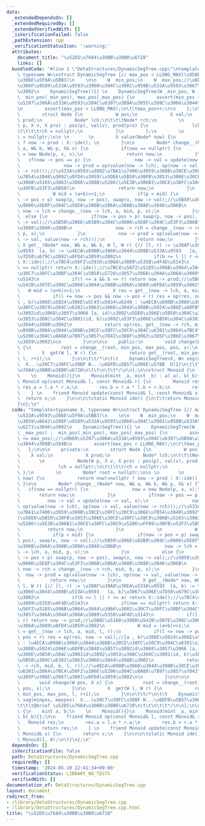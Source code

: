 ```yaml
---
data:
  _extendedDependsOn: []
  _extendedRequiredBy: []
  _extendedVerifiedWith: []
  _isVerificationFailed: false
  _pathExtension: cpp
  _verificationStatusIcon: ':warning:'
  attributes:
    document_title: "\u52D5\u7684\u30BB\u30B0\u6728"
    links: []
  bundledCode: "#line 1 \"DetaStructures/DynamicSegTree.cpp\"\ntemplate<typename X,\
    \ typename W>\nstruct DynamicSegTree {// max_pos < LLONG_MAX(\u958B\u533A\u9593\
    \u306E\u5F0A\u5BB3)\n    \n\n    W  min_pos;\n    W  max_pos;//\u6E21\u3059\u6642\
    \u306F\u9589\u533A\u9593\u3060\u304C\u3001\u958B\u533A\u9593\u3067\u6271\u3046\
    \u3002\n    DynamicSegTree(){} \n    DynamicSegTree(W _min_pos, W _max_pos) :\
    \  min_pos(_min_pos), max_pos(_max_pos) {\n        assert(min_pos <= max_pos);//\u9069\
    \u5207\u306A\u533A\u9593\u304C\u6307\u5B9A\u3055\u308C\u3066\u3044\u308B\u304B\
    \n        assert(max_pos < LLONG_MAX);\n\t\tmax_pos++;\n\n    };\n\n\n    private:\n\
    \        struct Node {\n            W pos;\n            X val;\n            X\
    \ prod;\n            Node* lch;\n\t\t\tNode* rch;\n        \n            Node(W\
    \ p, X v, X pro) : pos(p), val(v), prod(pro) {\n                lch = nullptr;\n\
    \t\t\t\trch = nullptr;\n            }\n        };\n        \n        Node* root\
    \ = nullptr;\n\n \n       \n        X value(Node* now) {\n            return now!=nullptr\
    \ ? now -> prod : X::ide(); \n        }\n\n        Node* change__(Node* now, W&\
    \ a, W& b, W& p, X& x) {\n            if(now == nullptr) {\n                now\
    \ = new Node(p, x, x);\n                return now;\n            }\n         \
    \   if(now -> pos == p) {\n                now -> val = update(now -> val, x);\n\
    \                now -> prod = op(value(now -> lch), op(now -> val, value(now\
    \ -> rch)));//\u533A\u9593\u3092\u7BA1\u7406\u3059\u308B\u30CE\u30FC\u30C9\u306E\
    \u7B54\u3048\u3092\u8FD4\u3059(\u5DE6\u5B50\u30FB\u3053\u306E\u30CE\u30FC\u30C9\
    \u306B\u5165\u3063\u3066\u308B\u5206(\u5E38\u306B1\u30CE\u30FC\u30C9\u5206\uFF09\
    \u30FB\u53F3\u5B50)\n                return now;\n            }\n            \n\
    \            W mid = (a+b)>>1;\n            if(p < mid) {\n                if(now\
    \ -> pos < p) swap(p, now -> pos), swap(x, now -> val);//\u5B50\u306E\u65B9\u304C\
    \u9806\u5E8F\u304C\u5DE6\u306B\u306A\u308B\u3088\u3046\u306B\n               \
    \ now -> lch = change__(now -> lch, a, mid, p, x);\n            }\n          \
    \  else {\n                if(now -> pos > p) swap(p, now -> pos), swap(x, now\
    \ -> val);//\u5B50\u306E\u65B9\u304C\u9806\u5E8F\u304C\u53F3\u306B\u306A\u308B\
    \u3088\u3046\u306B\n                now -> rch = change__(now -> rch, mid, b,\
    \ p, x);\n            }\n            now -> prod = op(value(now -> lch), op(now\
    \ -> val, value(now -> rch)));\n            return now;\n        }\n\n       \
    \ X get__(Node* now, W& a, W& b, W l, W r) {// [l, r) := \u30AF\u30A8\u30EA\u533A\
    \u9593  [a, b) := \u4ECA\u898B\u3066\u3044\u308B\u533A\u9593   [a, b]\u3067\u306E\
    \u7D50\u679C\u3092\u8FD4\u3059\u3002\n            if(b <= l || r <= a) return\
    \ X::ide();//\u7BC4\u56F2\u5916\u306A\u3089\u5358\u4F4D\u5143\n            if(now\
    \ == nullptr) return X::ide();//\u7BC4\u56F2\u5185\u306B\u3064\u3044\u3066\u3001\
    \u30C7\u30FC\u30BF\u304C\u5B58\u5728\u3057\u306A\u3044\u306A\u3089\u5358\u4F4D\
    \u5143\n            if(l <= a && b <= r) return now -> prod;//\u5B8C\u5168\u306B\
    \u542B\u307E\u308C\u3066\u3044\u308B\u306A\u3089\u8FD4\u3059\u3002\n         \
    \   W mid = (a+b)>>1;\n            X res = get__(now -> lch, a, mid, l, r);\n\
    \            if(l <= now -> pos && now -> pos < r) res = op(res, now -> val);//[a\
    \ , b)\u306E\u5024\u306E\u5C45\u5834\u6240 : \u4ECA\u898B\u3066\u3044\u308B\u30CE\
    \u30FC\u30C9\u304C\u6301\u3063\u3066\u3044\u308B\u5024\u306E\u6DFB\u3048\u5B57\
    \u3092id\u3068\u3057\u3066 [a, id)\u3092\u5DE6\u306E\u5B50\u304C\u3001id\u3092\
    \u3053\u308C\u304C\u3001(id, b)\u3092\u53F3\u306E\u5B50\u304C\u6301\u3063\u3066\
    \u3044\u308B\u3002\n            return op(res, get__(now -> rch, mid, b, l, r));//\u4ECA\
    \u898B\u3066\u3044\u308B\u30CE\u30FC\u30C9\u304C\u6301\u3064\u7BC4\u56F2\u306E\
    \u5206\u304C\u8A08\u7B97\u3057\u7D42\u308F\u3063\u305F\u306E\u3067\u3001\u8FD4\
    \u3059\u3002\n\n        }\n\n\n\n    public:\n        void change(W pos, X x)\
    \ {\n           root = change__(root, min_pos, max_pos, pos, x);\n        }\n\n\
    \        X  get(W l, W r) {\n            return get__(root, min_pos, max_pos,\
    \ l, r+1);\n        }\n\n\t\t/*\n\t\t    DynamicSegTree<X, W> seg(minpos, maxpos)\
    \  X...\u30C7\u30FC\u30BF W...\u6DFB\u5B57\u306E\u578B  O(1)\n\t\t\t@brief \u52D5\
    \u7684\u30BB\u30B0\u6728\n\t\t\n\t\t*/\n\n};\n\nstruct Monoid {\n    mint a, b;\n\
    \    \n    Monoid(){}\n    Monoid(mint _a, mint _b) : a(_a), b(_b){};\n\n    friend\
    \ Monoid op(const Monoid& l, const Monoid& r) {\n        Monoid res;\n       \
    \ res.a = l.a * r.a;\n        res.b = r.a * l.b + r.b;\n        return res;\n\
    \    } \n    friend Monoid update(const Monoid& l, const Monoid& x) {\n      \
    \  return x;\n    }\n\n\n\tstatic Monoid ide() {\n\t\treturn Monoid(1, 0);\n\t\
    }\n};\n"
  code: "template<typename X, typename W>\nstruct DynamicSegTree {// max_pos < LLONG_MAX(\u958B\
    \u533A\u9593\u306E\u5F0A\u5BB3)\n    \n\n    W  min_pos;\n    W  max_pos;//\u6E21\
    \u3059\u6642\u306F\u9589\u533A\u9593\u3060\u304C\u3001\u958B\u533A\u9593\u3067\
    \u6271\u3046\u3002\n    DynamicSegTree(){} \n    DynamicSegTree(W _min_pos, W\
    \ _max_pos) :  min_pos(_min_pos), max_pos(_max_pos) {\n        assert(min_pos\
    \ <= max_pos);//\u9069\u5207\u306A\u533A\u9593\u304C\u6307\u5B9A\u3055\u308C\u3066\
    \u3044\u308B\u304B\n        assert(max_pos < LLONG_MAX);\n\t\tmax_pos++;\n\n \
    \   };\n\n\n    private:\n        struct Node {\n            W pos;\n        \
    \    X val;\n            X prod;\n            Node* lch;\n\t\t\tNode* rch;\n \
    \       \n            Node(W p, X v, X pro) : pos(p), val(v), prod(pro) {\n  \
    \              lch = nullptr;\n\t\t\t\trch = nullptr;\n            }\n       \
    \ };\n        \n        Node* root = nullptr;\n\n \n       \n        X value(Node*\
    \ now) {\n            return now!=nullptr ? now -> prod : X::ide(); \n       \
    \ }\n\n        Node* change__(Node* now, W& a, W& b, W& p, X& x) {\n         \
    \   if(now == nullptr) {\n                now = new Node(p, x, x);\n         \
    \       return now;\n            }\n            if(now -> pos == p) {\n      \
    \          now -> val = update(now -> val, x);\n                now -> prod =\
    \ op(value(now -> lch), op(now -> val, value(now -> rch)));//\u533A\u9593\u3092\
    \u7BA1\u7406\u3059\u308B\u30CE\u30FC\u30C9\u306E\u7B54\u3048\u3092\u8FD4\u3059\
    (\u5DE6\u5B50\u30FB\u3053\u306E\u30CE\u30FC\u30C9\u306B\u5165\u3063\u3066\u308B\
    \u5206(\u5E38\u306B1\u30CE\u30FC\u30C9\u5206\uFF09\u30FB\u53F3\u5B50)\n      \
    \          return now;\n            }\n            \n            W mid = (a+b)>>1;\n\
    \            if(p < mid) {\n                if(now -> pos < p) swap(p, now ->\
    \ pos), swap(x, now -> val);//\u5B50\u306E\u65B9\u304C\u9806\u5E8F\u304C\u5DE6\
    \u306B\u306A\u308B\u3088\u3046\u306B\n                now -> lch = change__(now\
    \ -> lch, a, mid, p, x);\n            }\n            else {\n                if(now\
    \ -> pos > p) swap(p, now -> pos), swap(x, now -> val);//\u5B50\u306E\u65B9\u304C\
    \u9806\u5E8F\u304C\u53F3\u306B\u306A\u308B\u3088\u3046\u306B\n               \
    \ now -> rch = change__(now -> rch, mid, b, p, x);\n            }\n          \
    \  now -> prod = op(value(now -> lch), op(now -> val, value(now -> rch)));\n \
    \           return now;\n        }\n\n        X get__(Node* now, W& a, W& b, W\
    \ l, W r) {// [l, r) := \u30AF\u30A8\u30EA\u533A\u9593  [a, b) := \u4ECA\u898B\
    \u3066\u3044\u308B\u533A\u9593   [a, b]\u3067\u306E\u7D50\u679C\u3092\u8FD4\u3059\
    \u3002\n            if(b <= l || r <= a) return X::ide();//\u7BC4\u56F2\u5916\u306A\
    \u3089\u5358\u4F4D\u5143\n            if(now == nullptr) return X::ide();//\u7BC4\
    \u56F2\u5185\u306B\u3064\u3044\u3066\u3001\u30C7\u30FC\u30BF\u304C\u5B58\u5728\
    \u3057\u306A\u3044\u306A\u3089\u5358\u4F4D\u5143\n            if(l <= a && b <=\
    \ r) return now -> prod;//\u5B8C\u5168\u306B\u542B\u307E\u308C\u3066\u3044\u308B\
    \u306A\u3089\u8FD4\u3059\u3002\n            W mid = (a+b)>>1;\n            X res\
    \ = get__(now -> lch, a, mid, l, r);\n            if(l <= now -> pos && now ->\
    \ pos < r) res = op(res, now -> val);//[a , b)\u306E\u5024\u306E\u5C45\u5834\u6240\
    \ : \u4ECA\u898B\u3066\u3044\u308B\u30CE\u30FC\u30C9\u304C\u6301\u3063\u3066\u3044\
    \u308B\u5024\u306E\u6DFB\u3048\u5B57\u3092id\u3068\u3057\u3066 [a, id)\u3092\u5DE6\
    \u306E\u5B50\u304C\u3001id\u3092\u3053\u308C\u304C\u3001(id, b)\u3092\u53F3\u306E\
    \u5B50\u304C\u6301\u3063\u3066\u3044\u308B\u3002\n            return op(res, get__(now\
    \ -> rch, mid, b, l, r));//\u4ECA\u898B\u3066\u3044\u308B\u30CE\u30FC\u30C9\u304C\
    \u6301\u3064\u7BC4\u56F2\u306E\u5206\u304C\u8A08\u7B97\u3057\u7D42\u308F\u3063\
    \u305F\u306E\u3067\u3001\u8FD4\u3059\u3002\n\n        }\n\n\n\n    public:\n \
    \       void change(W pos, X x) {\n           root = change__(root, min_pos, max_pos,\
    \ pos, x);\n        }\n\n        X  get(W l, W r) {\n            return get__(root,\
    \ min_pos, max_pos, l, r+1);\n        }\n\n\t\t/*\n\t\t    DynamicSegTree<X, W>\
    \ seg(minpos, maxpos)  X...\u30C7\u30FC\u30BF W...\u6DFB\u5B57\u306E\u578B  O(1)\n\
    \t\t\t@brief \u52D5\u7684\u30BB\u30B0\u6728\n\t\t\n\t\t*/\n\n};\n\nstruct Monoid\
    \ {\n    mint a, b;\n    \n    Monoid(){}\n    Monoid(mint _a, mint _b) : a(_a),\
    \ b(_b){};\n\n    friend Monoid op(const Monoid& l, const Monoid& r) {\n     \
    \   Monoid res;\n        res.a = l.a * r.a;\n        res.b = r.a * l.b + r.b;\n\
    \        return res;\n    } \n    friend Monoid update(const Monoid& l, const\
    \ Monoid& x) {\n        return x;\n    }\n\n\n\tstatic Monoid ide() {\n\t\treturn\
    \ Monoid(1, 0);\n\t}\n};\n"
  dependsOn: []
  isVerificationFile: false
  path: DetaStructures/DynamicSegTree.cpp
  requiredBy: []
  timestamp: '2024-05-10 22:41:34+09:00'
  verificationStatus: LIBRARY_NO_TESTS
  verifiedWith: []
documentation_of: DetaStructures/DynamicSegTree.cpp
layout: document
redirect_from:
- /library/DetaStructures/DynamicSegTree.cpp
- /library/DetaStructures/DynamicSegTree.cpp.html
title: "\u52D5\u7684\u30BB\u30B0\u6728"
---
```

